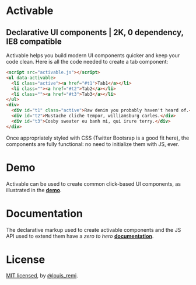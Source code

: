 Activable
=========

Declarative UI components | 2K, 0 dependency, IE8 compatible
------------------------------------------------------------

Activable helps you build modern UI components quicker and keep your code clean. Here is all the code needed to create a tab component:

```html
<script src="activable.js"></script>
<ul data-activable>
  <li class="active"><a href="#t1">Tab1</a></li>
  <li class=""><a href="#t2">Tab2</a></li>
  <li class=""><a href="#t3">Tab3</a></li>
</ul>
<div>
  <div id="t1" class="active">Raw denim you probably haven't heard of.</div>
  <div id="t2">Mustache cliche tempor, williamsburg carles.</div>
  <div id="t3">Cosby sweater eu banh mi, qui irure terry.</div>
</div>
```

Once appropriately styled with CSS (Twitter Bootsrap is a good fit here), the components are fully functional: no need to initialize them with JS, ever. 

Demo
====

Activable can be used to create common click-based UI components, as illustrated in the **[demo](http://louisremi.github.com/Activable/demo/)**.

Documentation
=============

The declarative markup used to create activable components and the JS API used to extend them have a *zero to hero* **[documentation](http://louisremi.github.com/Activable/docs/)**.

License
=======

[MIT licensed](http://louisremi.mit-license.org/), by [@louis_remi](http://twitter.com/louis_remi).